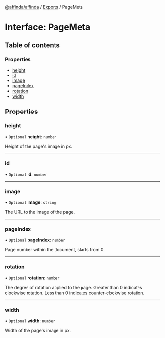 [@affinda/affinda](../README.md) / [Exports](../modules.md) / PageMeta

# Interface: PageMeta

## Table of contents

### Properties

- [height](PageMeta.md#height)
- [id](PageMeta.md#id)
- [image](PageMeta.md#image)
- [pageIndex](PageMeta.md#pageindex)
- [rotation](PageMeta.md#rotation)
- [width](PageMeta.md#width)

## Properties

### height

• `Optional` **height**: `number`

Height of the page's image in px.

___

### id

• `Optional` **id**: `number`

___

### image

• `Optional` **image**: `string`

The URL to the image of the page.

___

### pageIndex

• `Optional` **pageIndex**: `number`

Page number within the document, starts from 0.

___

### rotation

• `Optional` **rotation**: `number`

The degree of rotation applied to the page. Greater than 0 indicates clockwise rotation. Less than 0 indicates counter-clockwise rotation.

___

### width

• `Optional` **width**: `number`

Width of the page's image in px.
